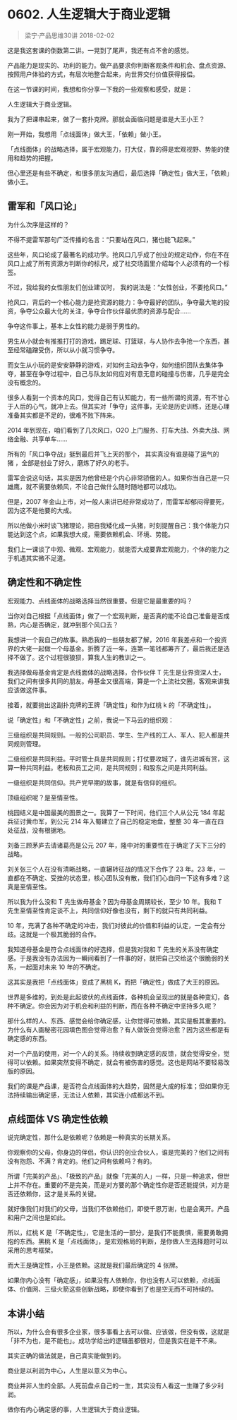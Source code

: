 # 0602. 人生逻辑大于商业逻辑
> 梁宁·产品思维30讲
2018-02-02

这是我这套课的倒数第二讲。一晃到了尾声，我还有点不舍的感觉。

产品能力是现实的、功利的能力。做产品要求你判断客观条件和机会、盘点资源、按照用户体验的方式，有层次地整合起来，向世界交付价值获得报偿。

在这一节课的时间，我想和你分享一下我的一些观察和感受，就是：

人生逻辑大于商业逻辑。

我为了把课串起来，做了一套扑克牌。那就会面临问题是谁是大王小王？

刚一开始，我想用「点线面体」做大王，「依赖」做小王。

「点线面体」的战略选择，属于宏观能力，打大仗，靠的得是宏观视野、势能的使用和趋势的把握。

但心里还是有些不确定，和很多朋友沟通后，最后选择「确定性」做大王，「依赖」做小王。

## 雷军和「风口论」
为什么次序是这样的？

不得不提雷军那句广泛传播的名言：“只要站在风口，猪也能飞起来。”

这些年，风口论成了最著名的成功学。抢风口几乎成了创业的规定动作，你在不在风口上成了所有资源方判断你的标尺，成了社交场面里介绍每个人必须有的一个标签。

不过，我给我的女性朋友们创业建议时， 我的说法是：“女性创业，不要抢风口。”

抢风口，背后的一个核心能力是抢资源的能力：争夺最好的团队，争夺最大笔的投资，争夺公众最大化的关注，争夺合作伙伴最优质的资源与配合……

争夺这件事上，基本上女性的能力是弱于男性的。

男生从小就会有推推打打的游戏，踢足球、打篮球，与人协作去争抢一个东西，甚至经常磕蹭受伤，所以从小就习惯争夺。

而女生从小玩的是安安静静的游戏，对如何主动去争夺，如何组织团队去集体争夺，甚至在争夺过程中，自己与队友如何应对有意无意的碰撞与伤害，几乎是完全没有概念的。

很多人看到一个资本的风口，觉得自己有认知能力，有一些所谓的资源，有不甘心于人后的心气，就冲上去。但其实对「争夺」这件事，无论是历史训练，还是心理准备其实都是不足的，很难不败下阵来。

2014 年到现在，咱们看到了几次风口，O2O 上门服务、打车大战、外卖大战、网络金融、共享单车……

所有的「风口争夺战」挺到最后并飞上天的那个， 其实真没有谁是碰了运气的猪 ，全部是创业了好久，磨炼了好久的老手。 

雷军会说这句话，其实是因为他曾经是个内心非常骄傲的人。如果你当自己是一只雄鹰，就不需要依赖风，不论自己做什么随时随地都可以成功。

但是，2007 年金山上市，对一般人来讲已经非常成功了，而雷军却郁闷得要死，因为这不是他要的大成。

所以他做小米时谈飞猪理论，把自我矮化成一头猪，时刻提醒自己：我个体能力只能达到这个点，如果我想大成，需要依赖机会、环境、势能。

我们上一课谈了中观、微观、宏观能力，就能否大成要靠宏观能力，个体的能力之于机遇其实微不足道。

## 确定性和不确定性
宏观能力、点线面体的战略选择当然很重要。但是它是最重要的吗？

当你对自己根据「点线面体」做了一个宏观判断，是否真的能不论自己准备是否成熟，内心是否确定，就冲到那个风口去？

我想讲一个我自己的故事。熟悉我的一些朋友都了解，2016 年我差点和一个投资界的大佬一起做一个母基金。折腾了近一年，连第一笔钱都筹齐了，最后我还是选择不做了。这个过程很狼狈，算我人生的教训之一。

我选择做母基金肯定是点线面体的战略选择，合作伙伴 T 先生是业界资深人士，我们之间有很多共同的朋友。母基金又很高端，算是一个上流社交圈，客观来讲我应该做这件事。

接着，就要抛出这副扑克牌的王牌「确定性」和作为红桃 k 的「不确定性」。

说「确定性」和「不确定性」之前，我说一下马云的组织观：

三级组织是共同规则。一般的公司职员、学生、生产线的工人、军人、犯人都是共同规则管理。

二级组织是共同利益。平时管士兵是共同规则；打仗要攻城了，谁先进城有赏，这算一种共同利益。老板和员工之间，是共同规则；和股东之间是共同利益。

一级组织是共同信仰。共产党早期的故事，就是有信仰的组织。

顶级组织呢？是至情至性。

桃园结义是中国最美的图景之一。我算了一下时间，他们三个人从公元 184 年起兵征讨黄巾军，到公元 214 年入蜀建立了自己的稳定地盘，整整 30 年一直在四处征战，没有根据地。

刘备三顾茅庐去请诸葛亮是公元 207 年，隆中对的重要性在于确定了天下三分的战略。

刘关张三个人在没有清晰战略，一直辗转征战的情况下合作了 23 年。23 年，一直都在不确定、受挫的状态里，核心团队没有散，我们扪心自问一下这有多难？这真是至情至性。

所以我为什么没和 T 先生做母基金？因为母基金周期较长，至少 10 年。我和 T 先生至情至性肯定谈不上，共同信仰好像也没有，剩下的就只有共同利益。

10 年，充满了各种不确定的冲击，我们对彼此的价值和利益的认定，一定会有分歧。这就是一个极其脆弱的合作。

我知道母基金是符合点线面体的好选择，但是我对我和 T 先生的关系没有确定感。于是我没有办法因为一瞬间看到了一件事的好，就把自己交给这个很脆弱的关系，一起面对未来 10 年的不确定。

这其实是我把「点线面体」变成了黑桃 K，而把「确定性」做成了大王的原因。

世界是多维的，到处是此起彼伏的点线面体，各种机会呈现出的就是各种变幻，各种不确定。你会因为对于机会和利益的判断，而在各种不确定中坚持多久呢？

那什么样的人、东西、感觉会给你确定感，让你觉得可依赖，其实是极其重要的。为什么有人画秘密花园填色图会觉得治愈？有人做饭会觉得治愈？因为这些都是有确定感的东西。

对一个产品的使用，对一个人的关系。持续收到确定感的反馈，就会觉得安全，觉得可以依赖。如果突然变得不确定，就会有被伤害的感觉。这也是网站不要轻易改版的原因。

我们的课是产品课，是否符合点线面体的大趋势，固然是大成的标准；但如果你无法持续输出确定感，无法让人依赖，其实连小成都达不到。

## 点线面体 VS 确定性依赖
说完确定性，那什么是依赖呢？依赖是一种真实的长期关系。

你观察你的父母，你身边的伴侣，你认识的创业合伙人，谁是完美的？他们之间有没有抱怨、不满？肯定的。他们之间有依赖吗？有的。

所谓「完美的产品」、「极致的产品」就像「完美的人」一样，只是一种追求，但世上并不存在。重要的不是完美，而是对方要的那个确定性你是否还能提供，对方是否还依赖你，这才是关系的关键。

就好像我们对我们的父母，当我们不依赖他们，即使千恩万谢，也是会离开。产品和用户之间也是如此。

所以，红桃 K 是「不确定性」，它是生活的一部分，是我们不能畏惧，需要勇敢拥抱的东西。黑桃 K 是「点线面体」，是宏观格局的判断，是你做人生选择题时可以采用的思考框架。

而大王是确定性，小王是依赖。这就是我们最后确定的 4 张牌。

如果你内心没有「确定感」，如果没有人依赖你，你也没有人可以依赖，点线面体、价值网、三级火箭这些创新战略，即使你看到了也是空无而不可持续的。

## 本讲小结
所以，为什么会有很多企业家，很多事看上去可以做、应该做，但没有做，这就是「非不为也，是不能也」。成功学给出的逻辑虽都很对，但是我实在是干不来。

其实正确的做法就是，自己真实能做到的。

商业是以利润为中心，人生是以意义为中心。

商业并非人生的全部。人死前盘点自己的一生，其实没有人看这一生赚了多少利润。

做你有内心确定感的事，人生逻辑大于商业逻辑。


